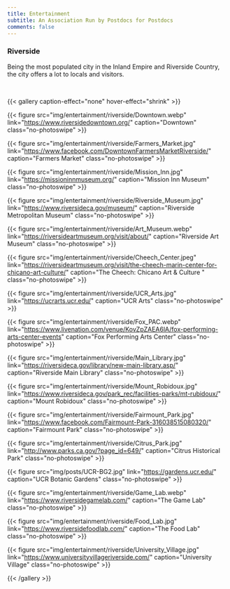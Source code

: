 ```yaml
---
title: Entertainment
subtitle: An Association Run by Postdocs for Postdocs
comments: false
---
```


### Riverside
Being the most populated city in the Inland Empire and Riverside Country, the city offers a lot to locals and visitors.

‎

{{< gallery caption-effect="none" hover-effect="shrink" >}}
  
  {{< figure src="img/entertainment/riverside/Downtown.webp" 
  link="https://www.riversidedowntown.org/" 
  caption="Downtown"
  class="no-photoswipe" >}}
  
  {{< figure src="img/entertainment/riverside/Farmers_Market.jpg" 
  link="https://www.facebook.com/DowntownFarmersMarketRiverside/" 
  caption="Farmers Market"
  class="no-photoswipe" >}}
  
  {{< figure src="img/entertainment/riverside/Mission_Inn.jpg" 
  link="https://missioninnmuseum.org/" 
  caption="Mission Inn Museum"
  class="no-photoswipe" >}}

  {{< figure src="img/entertainment/riverside/Riverside_Museum.jpg" 
  link="https://www.riversideca.gov/museum/" 
  caption="Riverside Metropolitan Museum"
  class="no-photoswipe" >}}

  {{< figure src="img/entertainment/riverside/Art_Museum.webp" 
  link="https://riversideartmuseum.org/visit/about/" 
  caption="Riverside Art Museum"
  class="no-photoswipe" >}}
  
  {{< figure src="img/entertainment/riverside/Cheech_Center.jpeg" 
  link="https://riversideartmuseum.org/visit/the-cheech-marin-center-for-chicano-art-culture/" 
  caption="The Cheech: Chicano Art & Culture "
  class="no-photoswipe" >}}

  {{< figure src="img/entertainment/riverside/UCR_Arts.jpg" 
  link="https://ucrarts.ucr.edu/" 
  caption="UCR Arts"
  class="no-photoswipe" >}}
  
  {{< figure src="img/entertainment/riverside/Fox_PAC.webp" 
  link="https://www.livenation.com/venue/KovZpZAEA6lA/fox-performing-arts-center-events" 
  caption="Fox Performing Arts Center"
  class="no-photoswipe" >}}

  {{< figure src="img/entertainment/riverside/Main_Library.jpg" 
  link="https://riversideca.gov/library/new-main-library.asp/" 
  caption="Riverside Main Library"
  class="no-photoswipe" >}}
  
  {{< figure src="img/entertainment/riverside/Mount_Robidoux.jpg" 
  link="https://www.riversideca.gov/park_rec/facilities-parks/mt-rubidoux/" 
  caption="Mount Robidoux"
  class="no-photoswipe" >}}
  
  {{< figure src="img/entertainment/riverside/Fairmount_Park.jpg" 
  link="https://www.facebook.com/Fairmount-Park-316038515080320/" 
  caption="Fairmount Park"
  class="no-photoswipe" >}}
  
  {{< figure src="img/entertainment/riverside/Citrus_Park.jpg" 
  link="http://www.parks.ca.gov/?page_id=649/" 
  caption="Citrus Historical Park"
  class="no-photoswipe" >}}
  
  {{< figure src="img/posts/UCR-BG2.jpg" 
  link="https://gardens.ucr.edu/" 
  caption="UCR Botanic Gardens"
  class="no-photoswipe" >}}

  {{< figure src="img/entertainment/riverside/Game_Lab.webp" 
  link="https://www.riversidegamelab.com/" 
  caption="The Game Lab"
  class="no-photoswipe" >}}
  
  {{< figure src="img/entertainment/riverside/Food_Lab.jpg" 
  link="https://www.riversidefoodlab.com/" 
  caption="The Food Lab"
  class="no-photoswipe" >}}
  
  {{< figure src="img/entertainment/riverside/University_Village.jpg" 
  link="https://www.universityvillageriverside.com/" 
  caption="University Village"
  class="no-photoswipe" >}}

{{< /gallery >}}